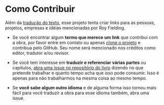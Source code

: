 # Como Contribuir

Além da [tradução do texto](README.md), esse projeto tenta criar links para as pessoas, projetos, empresas e idéias mencionadas por Roy Fielding.

 - Se você encontrar algum **termo que merece um link** que contribui com a obra, por favor entre em contato ou apenas [clone o projeto](https://github.com/alganet/dissertacao-sobre-rest) e contribua pelo GitHub. Seu nome será mencionado nos créditos como editor, tradutor e/ou revisor.

 - Se você tem interesse em **traduzir e referenciar várias partes** ou capítulos, [abra uma issue no repositório do livro](https://github.com/alganet/dissertacao-sobre-rest/issues) dizendo no que pretende trabalhar e quanto tempo acha que isso pode consumir. Isso é apenas para não trabalharmos na mesma coisa ao mesmo tempo.

 - Se **você sabe algum outro idioma** e de alguma forma isso tornou mais fácil para você traduzir a obra para esse idioma também, abra uma issue.
